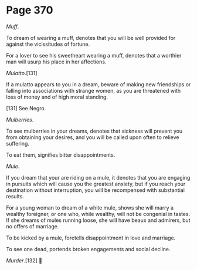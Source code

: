 # Page 370
_Muff_.


To dream of wearing a muff, denotes that you will be well provided
for against the vicissitudes of fortune.


For a lover to see his sweetheart wearing a muff, denotes that a worthier
man will usurp his place in her affections.


_Mulatto_.[131]


If a mulatto appears to you in a dream, beware of making new friendships
or falling into associations with strange women, as you are threatened
with loss of money and of high moral standing.



[131] See Negro.


_Mulberries_.


To see mulberries in your dreams, denotes that sickness will prevent
you from obtaining your desires, and you will be called upon often
to relieve suffering.


To eat them, signifies bitter disappointments.


_Mule_.


If you dream that your are riding on a mule, it denotes that you
are engaging in pursuits which will cause you the greatest anxiety,
but if you reach your destination without interruption, you will
be recompensed with substantial results.


For a young woman to dream of a white mule, shows she will marry a wealthy
foreigner, or one who, while wealthy, will not be congenial in tastes.
If she dreams of mules running loose, she will have beaux and admirers,
but no offers of marriage.


To be kicked by a mule, foretells disappointment in love and marriage.


To see one dead, portends broken engagements and social decline.


_Murder_.[132]
